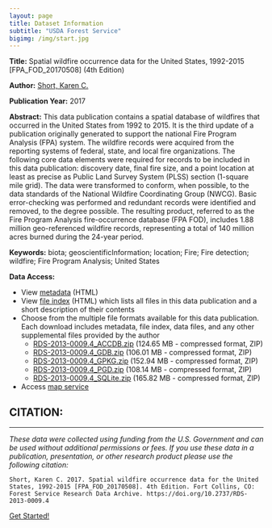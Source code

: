 ```yaml
---
layout: page
title: Dataset Information
subtitle: "USDA Forest Service"
bigimg: /img/start.jpg
---
```


**Title:** Spatial wildfire occurrence data for the United States, 1992-2015 [FPA_FOD_20170508] (4th Edition)

**Author:** [Short, Karen C.](https://www.fs.usda.gov/rds/archive/Catalog?f_author=Short%2c+Karen+C.&pageIndex=1)

**Publication Year:** 2017

**Abstract:** This data publication contains a spatial database of wildfires that occurred in the United States from 1992 to 2015. It is the third update of a publication originally generated to support the national Fire Program Analysis (FPA) system. The wildfire records were acquired from the reporting systems of federal, state, and local fire organizations. The following core data elements were required for records to be included in this data publication: discovery date, final fire size, and a point location at least as precise as Public Land Survey System (PLSS) section (1-square mile grid). The data were transformed to conform, when possible, to the data standards of the National Wildfire Coordinating Group (NWCG). Basic error-checking was performed and redundant records were identified and removed, to the degree possible. The resulting product, referred to as the Fire Program Analysis fire-occurrence database (FPA FOD), includes 1.88 million geo-referenced wildfire records, representing a total of 140 million acres burned during the 24-year period.

**Keywords:** biota; geoscientificInformation; location; Fire; Fire detection; wildfire; Fire Program Analysis; United States

**Data Access:**
  - View [metadata](https://www.fs.usda.gov/rds/archive/products/RDS-2013-0009.4/_metadata_RDS-2013-0009.4.html) (HTML)
  - View [file index](https://www.fs.usda.gov/rds/archive/products/RDS-2013-0009.4/_fileindex_RDS-2013-0009.4.html) (HTML) which lists all files in this data publication and a short description of their contents
  - Choose from the multiple file formats available for this data publication. Each download includes metadata, file index, data files, and any other supplemental files provided by the author
    - [RDS-2013-0009.4_ACCDB.zip](https://www.fs.usda.gov/rds/fedora/objects/RDS:RDS-2013-0009.4/datastreams/RDS-2013-0009.4_ACCDB/content) (124.65 MB - compressed format, ZIP)
    - [RDS-2013-0009.4_GDB.zip](https://www.fs.usda.gov/rds/fedora/objects/RDS:RDS-2013-0009.4/datastreams/RDS-2013-0009.4_GDB/content) (106.01 MB - compressed format, ZIP)
    - [RDS-2013-0009.4_GPKG.zip](https://www.fs.usda.gov/rds/fedora/objects/RDS:RDS-2013-0009.4/datastreams/RDS-2013-0009.4_GPKG/content) (152.94 MB - compressed format, ZIP)
    - [RDS-2013-0009.4_PGD.zip](https://www.fs.usda.gov/rds/fedora/objects/RDS:RDS-2013-0009.4/datastreams/RDS-2013-0009.4_PGD/content) (108.14 MB - compressed format, ZIP)
    - [RDS-2013-0009.4_SQLite.zip](https://www.fs.usda.gov/rds/fedora/objects/RDS:RDS-2013-0009.4/datastreams/RDS-2013-0009.4_SQLite/content) (165.82 MB - compressed format, ZIP)
  - Access [map service](https://apps.fs.usda.gov/arcx/rest/services/EDW/EDW_FireOccurrence_01/MapServer)

## CITATION:

---

*These data were collected using funding from the U.S. Government and can be used without additional permissions or fees. If you use these data in a publication, presentation, or other research product please use the following citation:*

    Short, Karen C. 2017. Spatial wildfire occurrence data for the United States, 1992-2015 [FPA_FOD_20170508]. 4th Edition. Fort Collins, CO: Forest Service Research Data Archive. https://doi.org/10.2737/RDS-2013-0009.4
  
<div class="get-started-wrap">
  <a class="btn btn-success btn-lg get-started-btn" href="https://github.com/daattali/beautiful-jekyll#readme">Get Started!</a>
</div>

